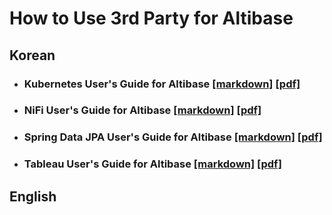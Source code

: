 # How to Use 3rd Party for Altibase

## Korean

- ### Kubernetes User's Guide for Altibase [[markdown]](https://github.com/ALTIBASE/Documents/blob/master/How%20to%20Use%203rd%20Party%20for%20Altibase/kor/Kubernetes%20User's%20Guide%20for%20Altibase.md) [[pdf]](https://github.com/ALTIBASE/Documents/blob/master/How%20to%20Use%203rd%20Party%20for%20Altibase/kor/Kubernetes%20User's%20Guide%20for%20Altibase.pdf)

- ### NiFi User's Guide for Altibase [[markdown]](https://github.com/ALTIBASE/Documents/blob/master/How%20to%20Use%203rd%20Party%20for%20Altibase/kor/NiFi%20User's%20Guide%20for%20Altibase.md) [[pdf]](https://github.com/ALTIBASE/Documents/blob/master/How%20to%20Use%203rd%20Party%20for%20Altibase/kor/NiFi%20User's%20Guide%20for%20Altibase.pdf)

- ### Spring Data JPA User's Guide for Altibase [[markdown]](https://github.com/ALTIBASE/Documents/blob/master/How%20to%20Use%203rd%20Party%20for%20Altibase/kor/Spring%20Data%20JPA%20User's%20Guide%20for%20Altibase.md) [[pdf]](https://github.com/ALTIBASE/Documents/blob/master/How%20to%20Use%203rd%20Party%20for%20Altibase/kor/Spring%20Data%20JPA%20User's%20Guide%20for%20Altibase.pdf)

- ### Tableau User's Guide for Altibase [[markdown]](https://github.com/ALTIBASE/Documents/blob/master/How%20to%20Use%203rd%20Party%20for%20Altibase/kor/Tableau%20User's%20Guide%20for%20Altibase/Tableau%20User's%20Guide%20for%20Altibase.md) [[pdf]](https://github.com/ALTIBASE/Documents/blob/master/How%20to%20Use%203rd%20Party%20for%20Altibase/kor/NiFi%20User's%20Guide%20for%20Altibase.pdf)

  

## English

